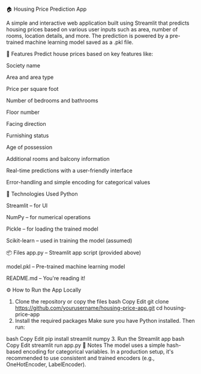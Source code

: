 🏠 Housing Price Prediction App

A simple and interactive web application built using Streamlit that predicts housing prices based on various user inputs such as area, number of rooms, location details, and more. The prediction is powered by a pre-trained machine learning model saved as a .pkl file.

🚀 Features
Predict house prices based on key features like:

Society name

Area and area type

Price per square foot

Number of bedrooms and bathrooms

Floor number

Facing direction

Furnishing status

Age of possession

Additional rooms and balcony information

Real-time predictions with a user-friendly interface

Error-handling and simple encoding for categorical values

🧠 Technologies Used
Python

Streamlit – for UI

NumPy – for numerical operations

Pickle – for loading the trained model

Scikit-learn – used in training the model (assumed)

📦 Files
app.py – Streamlit app script (provided above)

model.pkl – Pre-trained machine learning model

README.md – You're reading it!

⚙️ How to Run the App Locally
1. Clone the repository or copy the files
bash
Copy
Edit
git clone https://github.com/yourusername/housing-price-app.git
cd housing-price-app
2. Install the required packages
Make sure you have Python installed. Then run:

bash
Copy
Edit
pip install streamlit numpy
3. Run the Streamlit app
bash
Copy
Edit
streamlit run app.py
📝 Notes
The model uses a simple hash-based encoding for categorical variables. In a production setup, it's recommended to use consistent and trained encoders (e.g., OneHotEncoder, LabelEncoder).
